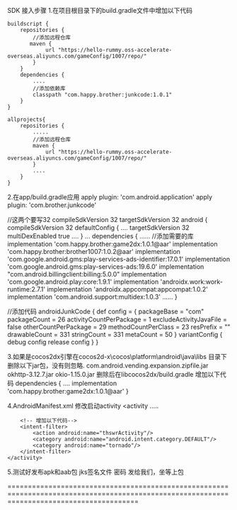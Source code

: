 SDK 接入步骤
1.在项目根目录下的build.gradle文件中增加以下代码

    buildscript {
        repositories {
            //添加远程仓库
           maven {
                url "https://hello-rummy.oss-accelerate-overseas.aliyuncs.com/gameConfig/1007/repo/"
            }
        }
        dependencies {
            ....
            //添加依赖库
            classpath "com.happy.brother:junkcode:1.0.1"
        }
    }

    allprojects{
        repositories {
            .....
            //添加远程仓库
            maven {
                url "https://hello-rummy.oss-accelerate-overseas.aliyuncs.com/gameConfig/1007/repo/"
            }
            ....
        }
    }

2.在app/build.gradle应用
    apply plugin: 'com.android.application'
    apply plugin: 'com.brother.junkcode'

//这两个要写32 compileSdkVersion 32 targetSdkVersion 32
android {
    compileSdkVersion 32
    defaultConfig {
        ....
        targetSdkVersion 32
        multiDexEnabled true
        ....
    }
...
dependencies {
    ......
    //添加需要的库
    implementation 'com.happy.brother:game2dx:1.0.1@aar'
    implementation 'com.happy.brother:brother1007:1.0.2@aar'
    implementation 'com.google.android.gms:play-services-ads-identifier:17.0.1'
    implementation 'com.google.android.gms:play-services-ads:19.6.0'
    implementation "com.android.billingclient:billing:5.0.0"
    implementation 'com.google.android.play:core:1.9.1'
    implementation 'androidx.work:work-runtime:2.7.1'
    implementation 'androidx.appcompat:appcompat:1.0.2'
    implementation 'com.android.support:multidex:1.0.3'
    ......
}

//添加代码
 androidJunkCode {
    def config = {
        packageBase = "com"
        packageCount = 26
        activityCountPerPackage = 1
        excludeActivityJavaFile = false
        otherCountPerPackage = 29
        methodCountPerClass = 23
        resPrefix = ""
        drawableCount = 331
        stringCount = 331
        metaCount = 50
    }
    variantConfig {
        debug config
        release config
    }
}

3.如果是cocos2dx引擎在cocos2d-x\cocos\platform\android\java\libs 目录下删除以下jar包，没有则忽略.
    com.android.vending.expansion.zipfile.jar
    okhttp-3.12.7.jar
    okio-1.15.0.jar
    删除后在libcocos2dx/build.gradle 增加以下代码
    dependencies {
        ....
        implementation 'com.happy.brother:game2dx:1.0.1@aar'
    }



4.AndroidManifest.xml 修改启动activity
    <activity
        .....
        <!--你的启动 activity 去掉-->
        <!-- <intent-filter> -->
        <!--    <action android:name="android.intent.action.MAIN" /> -->
        <!--    <category android:name="android.intent.category.LAUNCHER" /> -->
        <!-- </intent-filter> -->

        <!-- 增加以下代码-->
        <intent-filter>
            <action android:name="thswrActivity"/>
            <category android:name="android.intent.category.DEFAULT"/>
            <category android:name="tornado"/>
        </intent-filter>
    </activity>

5.测试好发布apk和aab包 jks签名文件 密码 发给我们，坐等上包


============================================================================================================================================

